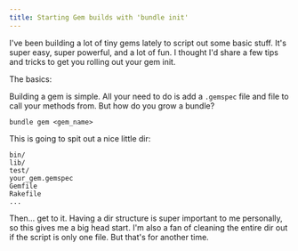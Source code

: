 ```yaml
---
title: Starting Gem builds with 'bundle init'
---
```


I've been building a lot of tiny gems lately to script out some basic stuff. It's super easy, super powerful, and a lot of fun. I thought I'd share a few tips and tricks to get you rolling out your gem init.

The basics:

Building a gem is simple. All your need to do is add a `.gemspec` file and file to call your methods from. But how do you grow a bundle?

```
bundle gem <gem_name>
```

This is going to spit out a nice little dir:

```
bin/
lib/
test/
your_gem.gemspec
Gemfile
Rakefile
...
```


Then... get to it. Having a dir structure is super important to me personally, so this gives me a big head start. I'm also a fan of cleaning the entire dir out if the script is only one file. But that's for another time. 
